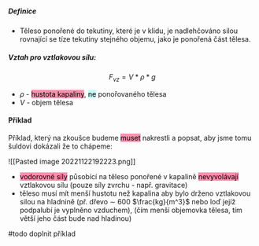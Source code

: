 ##### Definice
- Těleso ponořené do tekutiny, které je v klidu, je nadlehčováno silou rovnající se tíze tekutiny stejného objemu, jako je ponořená část tělesa.

##### Vztah pro vztlakovou sílu:
$$F_{vz}=V*\rho*g$$
- $\rho$ - <mark style="background: #FF5582A6;">hustota kapaliny</mark>, <mark style="background: #ABF7F7A6;">ne</mark> ponořovaného tělesa
- $V$ - objem tělesa


#### Příklad
Příklad, který na zkoušce budeme <mark style="background: #FF5582A6;">muset</mark> nakrestli a popsat, aby jsme tomu šuldovi dokázali že to chápeme:

![[Pasted image 20221122192223.png]]

- <mark style="background: #FF5582A6;">vodorovné síly</mark> působící na těleso ponořené v kapalině <mark style="background: #FF5582A6;">nevyvolávají</mark> vztlakovou sílu (pouze síly zvrchu - např. gravitace)
- těleso musí mít menší hustotu než kapalina aby bylo drženo vztlakovou silou na hladnině (př. dřevo $\sim$ 600 $\frac{kg}{m^3}$ nebo loď jejíž podpalubí je vyplněno vzduchem), (čím menší objemovka tělesa, tím větší jeho část bude nad hladinou)

#todo 
doplnit příklad